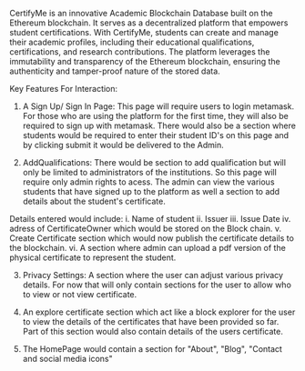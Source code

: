 CertifyMe is an innovative Academic Blockchain Database built on the 
Ethereum blockchain. It serves as a decentralized platform that empowers student certifications.
With CertifyMe, students can create and manage their academic profiles, including 
their educational qualifications, certifications, and research contributions. The 
platform leverages the immutability and transparency of the Ethereum blockchain, 
ensuring the authenticity and tamper-proof nature of the stored data.

Key Features For Interaction:

1. A Sign Up/ Sign In Page: This page will require users to login metamask. For those who are using the platform for the first time, they will also be required to sign up with metamask. There would also be a section where students would be required to enter their student ID's on this page and by clicking submit it would be delivered to the Admin.

2. AddQualifications: There would be section to add qualification but will only be limited to administrators of the institutions. So this page will require only admin rights to acess. The admin can view the various students that have signed up to the platform as well a section to add details about the student's certificate.

Details entered would include: 
i. Name of student
ii. Issuer
iii. Issue Date
iv. adress of CertificateOwner which would be stored on the Block chain.
v. Create Certificate section which would now publish the certificate details to the blockchain.
vi. A section where admin can upload a pdf version of the physical certificate to represent the student.


3. Privacy Settings: A section where the user can adjust various privacy details. For now that will only contain sections for the user to allow who to view or not view certificate.

4. An explore certificate section which act like a block explorer for the user to view the details of the certificates that have been provided so far. Part of this section would also contain details of the users certificate.

5. The HomePage would contain a section for "About", "Blog", "Contact and social media icons"

